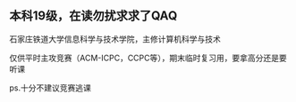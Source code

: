 ## 本科19级，在读勿扰求求了QAQ

石家庄铁道大学信息科学与技术学院，主修计算机科学与技术

仅供平时主攻竞赛（ACM-ICPC，CCPC等），期末临时复习用，要拿高分还是要听课

ps.十分不建议竞赛逃课
